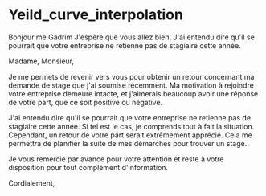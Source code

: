 # Yeild_curve_interpolation
 
Bonjour me Gadrim 
J'espère que vous allez bien, J'ai entendu dire qu'il se pourrait que votre entreprise ne retienne pas de stagiaire cette année.

Madame, Monsieur,

Je me permets de revenir vers vous pour obtenir un retour concernant ma demande de stage que j'ai soumise récemment. Ma motivation à rejoindre votre entreprise demeure intacte, et j'aimerais beaucoup avoir une réponse de votre part, que ce soit positive ou négative.

J'ai entendu dire qu'il se pourrait que votre entreprise ne retienne pas de stagiaire cette année. Si tel est le cas, je comprends tout à fait la situation. Cependant, un retour de votre part serait extrêmement apprécié. Cela me permettra de planifier la suite de mes démarches pour trouver un stage.

Je vous remercie par avance pour votre attention et reste à votre disposition pour tout complément d'information.

Cordialement,
